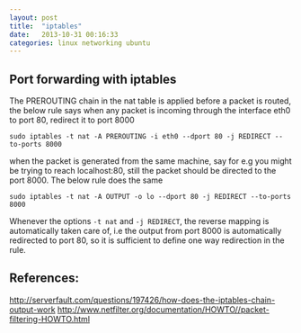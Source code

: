```yaml
---
layout: post
title:  "iptables"
date:   2013-10-31 00:16:33
categories: linux networking ubuntu 
---
```


## Port forwarding with iptables

The PREROUTING chain in the nat table is applied before a packet is routed, the below rule says when any packet is incoming through the interface eth0 to port 80, redirect it to port 8000 

	sudo iptables -t nat -A PREROUTING -i eth0 --dport 80 -j REDIRECT --to-ports 8000

when the packet is generated from the same machine, say for e.g you might be trying to reach localhost:80, still the packet should be directed to the port 8000. The below rule does the same

	sudo iptables -t nat -A OUTPUT -o lo --dport 80 -j REDIRECT --to-ports 8000

Whenever the options ```-t nat``` and  ```-j REDIRECT```, the reverse mapping is automatically taken care of, i.e the output from port 8000 is automatically redirected to port 80, so it is sufficient to define one way redirection in the rule.

References:
----------
http://serverfault.com/questions/197426/how-does-the-iptables-chain-output-work
http://www.netfilter.org/documentation/HOWTO//packet-filtering-HOWTO.html
